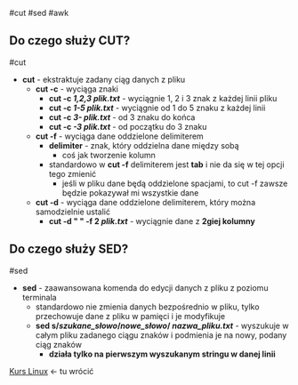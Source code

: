 #cut #sed #awk

## Do czego służy CUT?
#cut 
- **cut** - ekstraktuje zadany ciąg danych z pliku
	- **cut -c** - wyciąga znaki
		- **cut -c *1,2,3* *plik.txt*** - wyciągnie 1, 2 i 3 znak z każdej linii pliku
		- **cut -c *1-5* *plik.txt*** - wyciągnie od 1 do 5 znaku z każdej linii
		- **cut -c *3-* *plik.txt*** - od 3 znaku do końca
		- **cut -c *-3* *plik.txt*** - od początku do 3 znaku
	- **cut -f** - wyciąga dane oddzielone delimiterem
		- **delimiter** - znak, który oddzielna dane między sobą
			- coś jak tworzenie kolumn
		- standardowo w **cut -f** delimiterem jest **tab** i nie da się w tej opcji tego zmienić
			- jeśli w pliku dane będą oddzielone spacjami, to cut -f zawsze będzie pokazywał mi wszystkie dane
	- **cut -d** - wyciąga dane oddzielone delimiterem, który można samodzielnie ustalić
		- **cut -d  " " -f 2 *plik.txt*** - wyciągnie dane z **2giej kolumny**

## Do czego służy SED?
#sed 
- **sed** - zaawansowana komenda do edycji danych z pliku z poziomu terminala
	- standardowo nie zmienia danych bezpośrednio w pliku, tylko przechowuje dane z pliku w pamięci i je modyfikuje
	- **sed s/*szukane_słowo*/*nowe_słowo*/ *nazwa_pliku.txt*** - wyszukuje w całym pliku zadanego ciągu znaków i podmienia je na nowy, podany ciąg znaków
		- **działa tylko na pierwszym wyszukanym stringu w danej linii**



[Kurs Linux](https://www.youtube.com/watch?v=MtACSbVxmig&list=PLpUS2q-4L9xx9P1SzadLKXGEY30yhVqYu&index=5) <- tu wrócić